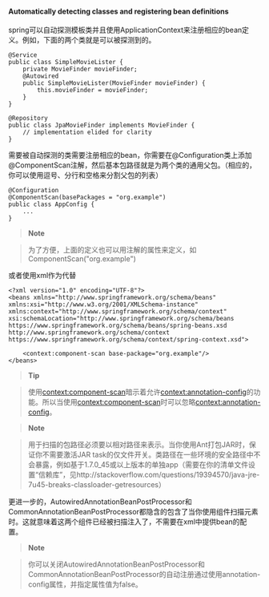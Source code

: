 #### Automatically detecting classes and registering bean definitions

spring可以自动探测模板类并且使用ApplicationContext来注册相应的bean定义。例如，下面的两个类就是可以被探测到的。

```
@Service
public class SimpleMovieLister {
    private MovieFinder movieFinder;
    @Autowired
    public SimpleMovieLister(MovieFinder movieFinder) {
        this.movieFinder = movieFinder;
    }
}
```

```
@Repository
public class JpaMovieFinder implements MovieFinder {
    // implementation elided for clarity
}
```

需要被自动探测的类需要注册相应的bean，你需要在@Configuration类上添加@ComponentScan注解，然后基本包路径就是为两个类的通用父包。（相应的，你可以使用逗号、分行和空格来分割父包的列表）

```
@Configuration
@ComponentScan(basePackages = "org.example")
public class AppConfig {
    ...
}
```

>**Note**

> 为了方便，上面的定义也可以用注解的属性来定义，如ComponentScan("org.example")

或者使用xml作为代替

```
<?xml version="1.0" encoding="UTF-8"?>
<beans xmlns="http://www.springframework.org/schema/beans"
xmlns:xsi="http://www.w3.org/2001/XMLSchema-instance"
xmlns:context="http://www.springframework.org/schema/context"
xsi:schemaLocation="http://www.springframework.org/schema/beans
https://www.springframework.org/schema/beans/spring-beans.xsd
http://www.springframework.org/schema/context
https://www.springframework.org/schema/context/spring-context.xsd">

    <context:component-scan base-package="org.example"/>
</beans>
```

>**Tip**

> 使用<context:component-scan>暗示着允许<context:annotation-config>的功能。所以当使用<context:component-scan>时可以忽略<context:annotation-config>。

>**Note**

>用于扫描的包路径必须要以相对路径来表示。当你使用Ant打包JAR时，保证你不需要激活JAR task的仅文件开关。类路径在一些环境的安全路径中不会暴露，例如基于1.7.0_45或以上版本的单独app（需要在你的清单文件设置“信赖库”，见http://stackoverflow.com/questions/19394570/java-jre-7u45-breaks-classloader-getresources）

更进一步的，AutowiredAnnotationBeanPostProcessor和CommonAnnotationBeanPostProcessor都隐含的包含了当你使用组件扫描元素时。这就意味着这两个组件已经被扫描注入了，不需要在xml中提供bean的配置。

>**Note**

> 你可以关闭AutowiredAnnotationBeanPostProcessor和CommonAnnotationBeanPostProcessor的自动注册通过使用annotation-config属性，并指定属性值为false。







